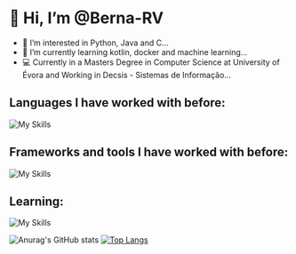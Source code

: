 # 👋 Hi, I’m @Berna-RV
- 👀 I’m interested in Python, Java and C...
- 🌱 I’m currently learning kotlin, docker and machine learning...
- 💻 Currently in a Masters Degree in Computer Science at University of Évora and Working in Decsis - Sistemas de Informação...

## Languages I have worked with before:
![My Skills](https://skills.thijs.gg/icons?i=js,java,c,cpp,py,html,css,postgres,kotlin,markdown,bash,latex,ocaml)

## Frameworks and tools I have worked with before:
![My Skills](https://skills.thijs.gg/icons?i=spring,git,github,gitlab,gradle,maven,linux,postman,tensorflow,fastapi,docker,react,androidstudio)

## Learning:
![My Skills](https://skills.thijs.gg/icons?i=solidity)



![Anurag's GitHub stats](https://github-readme-stats-sigma-five.vercel.app/api?username=Berna-RV&count_private=true&show_icons=true&theme=tokyonight)
[![Top Langs](https://github-readme-stats.vercel.app/api/top-langs/?username=Berna-RV&count_private=true&layout=compact&theme=tokyonight)](https://github.com/anuraghazra/github-readme-stats)

<!---
Berna-RV/Berna-RV is a ✨ special ✨ repository because its `README.md` (this file) appears on your GitHub profile.
You can click the Preview link to take a look at your changes.
--->
